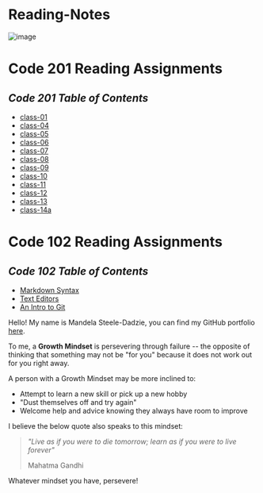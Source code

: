 # Reading-Notes

![image](https://media.istockphoto.com/vectors/watering-brain-plant-vector-id478934002?b=1&k=20&m=478934002&s=612x612&w=0&h=uDTKfKDBsbNinsbGiJ9w_ucUBYU0cUQItupuqIExCV0=)

# Code 201 Reading Assignments

## _Code 201 Table of Contents_
- [class-01](https://github.com/msteeledadzie422/Reading-Notes/blob/main/201-class-01)
- [class-04](https://github.com/msteeledadzie422/Reading-Notes/blob/main/201-reading04.md)
- [class-05](https://github.com/msteeledadzie422/Reading-Notes/blob/main/201-reading05.md)
- [class-06](https://github.com/msteeledadzie422/Reading-Notes/tree/main/201-reading06.md)
- [class-07](https://github.com/msteeledadzie422/Reading-Notes/blob/main/201-reading07.md)
- [class-08](https://github.com/msteeledadzie422/Reading-Notes/blob/main/201-reading08.md)
- [class-09](https://github.com/msteeledadzie422/Reading-Notes/blob/main/201-reading09.md)
- [class-10](https://github.com/msteeledadzie422/Reading-Notes/blob/main/201-reading10.md)
- [class-11](https://github.com/msteeledadzie422/Reading-Notes/blob/main/201-reading11.md)
- [class-12](https://github.com/msteeledadzie422/Reading-Notes/blob/main/201-reading12.md)
- [class-13](https://github.com/msteeledadzie422/Reading-Notes/blob/main/201-reading13.md)
- [class-14a](https://github.com/msteeledadzie422/Reading-Notes/blob/main/201-reading14a.md)



# Code 102 Reading Assignments

## _Code 102 Table of Contents_
- [Markdown Syntax](https://github.com/msteeledadzie422/Reading-Notes/blob/main/MarkdownReadingNotes.md)
- [Text Editors](https://github.com/msteeledadzie422/Reading-Notes/blob/main/The%20Coders%20Computer%20Reading.md)
- [An Intro to Git](https://github.com/msteeledadzie422/Reading-Notes/blob/main/GitIntroReadingNotes.md)

Hello! My name is Mandela Steele-Dadzie, you can find my GitHub portfolio [here](https://github.com/msteeledadzie422).

To me, a **Growth Mindset** is persevering through failure -- the opposite of thinking that something may not be "for you" because it does not work out for you right away.

A person with a Growth Mindset may be more inclined to: 
  - Attempt to learn a new skill or pick up a new hobby
  - "Dust themselves off and try again"
  - Welcome help and advice knowing they always have room to improve

I believe the below quote also speaks to this mindset:

> *"Live as if you were to die tomorrow; learn as if you were to live forever"*
>
> Mahatma Gandhi

Whatever mindset you have, persevere!
